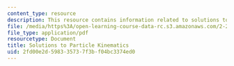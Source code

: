 ```yaml
---
content_type: resource
description: This resource contains information related to solutions to particle kinematics.
file: /media/https%3A/open-learning-course-data-rc.s3.amazonaws.com/2-25-advanced-fluid-mechanics-fall-2013/2fd00e2d598335737f3bf04bc3374ed0_MIT2_25F13_Part_Kine_Solu.pdf
file_type: application/pdf
resourcetype: Document
title: Solutions to Particle Kinematics
uid: 2fd00e2d-5983-3573-7f3b-f04bc3374ed0
---
```

